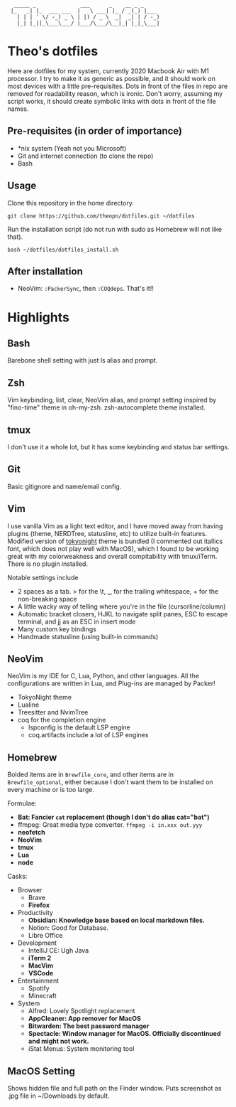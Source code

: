```
  _____ _              ___      _    __ _ _
 |_   _| |_  ___ ___  |   \ ___| |_ / _(_) |___
   | | | ' \/ -_) _ \ | |) / _ \  _|  _| | / -_)
   |_| |_||_\___\___/ |___/\___/\__|_| |_|_\___|
```
# Theo's dotfiles
Here are dotfiles for my system, currently 2020 Macbook Air with M1 processor.
I try to make it as generic as possible, and  it should work on most devices with a little pre-requisites.
Dots in front of the files in repo are removed for readability reason, which is ironic.
Don't worry, assuming my script works, it should create symbolic links with dots in front of the file names.

## Pre-requisites (in order of importance)
- \*nix system (Yeah not you Microsoft)
- Git and internet connection (to clone the repo)
- Bash

## Usage
Clone this repository in the home directory.

`git clone https://github.com/theopn/dotfiles.git ~/dotfiles`

Run the installation script (do not run with sudo as Homebrew will not like that).

`bash ~/dotfiles/dotfiles_install.sh`

## After installation
- NeoVim: `:PackerSync`, then `:COQdeps`.
That's it!!

# Highlights

## Bash
Barebone shell setting with just ls alias and prompt.

## Zsh
Vim keybinding, list, clear, NeoVim alias, and prompt setting inspired by "fino-time" theme in oh-my-zsh.
zsh-autocomplete theme installed.

## tmux
I don't use it a whole lot, but it has some keybinding and status bar settings.

## Git
Basic gitignore and name/email config.

## Vim
I use vanilla Vim as a light text editor, and I have moved away from having plugins (theme, NERDTree, statusline, etc) to utilize built-in features.
Modified version of [tokyonight](https://github.com/ghifarit53/tokyonight-vim) theme is bundled (I commented out itallics font, which does not play well with MacOS), which I found to be working great with my colorweakness and overall compitability with tmux/iTerm. There is no plugin installed.

Notable settings include
- 2 spaces as a tab. > for the \t, ␣ for the trailing whitespace, + for the non-breaking space
- A little wacky way of telling where you're in the file (cursorline/column)
- Automatic bracket closers, HJKL to navigate split panes, ESC to escape terminal, and jj as an ESC in insert mode
- Many custom key bindings
- Handmade statusline (using built-in commands)

## NeoVim
NeoVim is my IDE for C, Lua, Python, and other languages. All the configurations are written in Lua, and Plug-ins are managed by Packer!
- TokyoNight theme
- Lualine
- Treesitter and NvimTree
- coq for the completion engine
  - lspconfig is the default LSP engine
  - coq.artifacts include a lot of LSP engines


## Homebrew
Bolded items are in `Brewfile_core`, and other items are in `Brewfile_optional`, either because I don't want them to be installed on every machine or is too large.

Formulae:
- **Bat: Fancier `cat` replacement (though I don't do alias cat="bat")**
- ffmpeg: Great media type converter. `ffmpeg -i in.xxx out.yyy`
- **neofetch**
- **NeoVim**
- **tmux**
- **Lua**
- **node**

Casks:
- Browser
  - Brave
  - **Firefox**
- Productivity
  - **Obsidian: Knowledge base based on local markdown files.**
  - Notion: Good for Database.
  - Libre Office
- Development
  - IntelliJ CE: Ugh Java
  - **iTerm 2**
  - **MacVim**
  - **VSCode**
- Entertainment
    - Spotify
    - Minecraft
- System
  - Alfred: Lovely Spotlight replacement
  - **AppCleaner: App remover for MacOS**
  - **Bitwarden: The best password manager**
  - **Spectacle: Window manager for MacOS. Officially discontinued and might not work.**
  - iStat Menus: System monitoring tool


## MacOS Setting
Shows hidden file and full path on the Finder window. Puts screenshot as .jpg file in ~/Downloads by default.